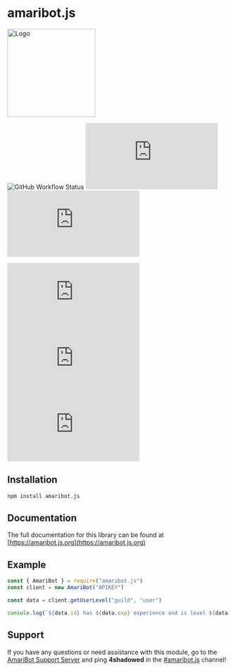 # amaribot.js

<img src="https://amaribot.com/static/media/Flowers.116aee2b.png" alt="Logo" width="200"/>

![GitHub Workflow Status](https://img.shields.io/github/actions/workflow/status/amaribot/amaribot.js/test.yml?style=for-the-badge) [![Libraries.io dependency status for latest release](https://img.shields.io/librariesio/release/npm/amaribot.js?style=for-the-badge)](https://libraries.io/npm/amaribot.js) [![Snyk Vulnerabilities for npm package](https://img.shields.io/snyk/vulnerabilities/npm/amaribot.js?style=for-the-badge)](https://snyk.io/)

[![node-current](https://img.shields.io/node/v/amaribot.js?style=for-the-badge)](https://nodejs.org/en/) [![GitHub contributors](https://img.shields.io/github/contributors/amaribot/amaribot.js?style=for-the-badge)](https://github.com/amaribot-js/amaribot.js/graphs/contributors) [![npm](https://img.shields.io/npm/dt/amaribot.js?style=for-the-badge)](https://www.npmjs.com/package/amaribot.js)

## Installation

```bash
npm install amaribot.js
```

## Documentation

The full documentation for this library can be found at [https://amaribot.js.org](https://amaribot.js.org)

## Example

```js
const { AmariBot } = require("amaribot.js")
const client = new AmariBot("APIKEY")

const data = client.getUserLevel("guild", "user")

console.log(`${data.id} has ${data.exp} experience and is level ${data.level}`)
```

## Support

If you have any questions or need assistance with this module, go to the [AmariBot Support Server](https://discord.gg/kqefESMzQj) and ping **4shadowed** in the [#amaribot.js](https://discord.com/channels/1133726490001940532/1133773051918569482) channel!
